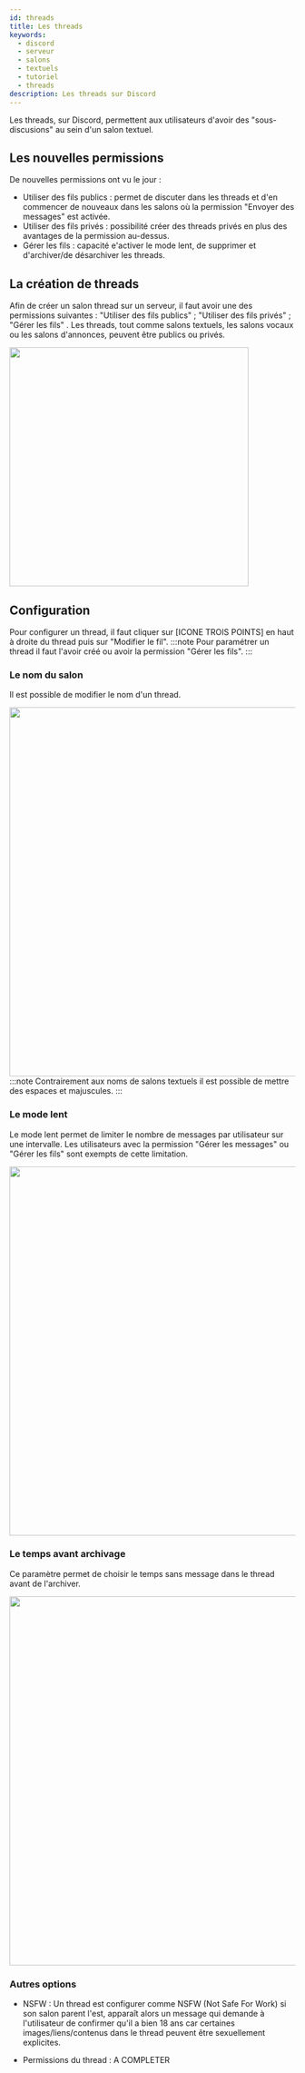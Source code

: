 ```yaml
---
id: threads
title: Les threads
keywords:
  - discord
  - serveur
  - salons
  - textuels
  - tutoriel
  - threads
description: Les threads sur Discord
---
```


Les threads, sur Discord, permettent aux utilisateurs d'avoir des "sous-discusions" au sein d'un salon textuel.

## Les nouvelles permissions

De nouvelles permissions ont vu le jour :
- Utiliser des fils publics : permet de discuter dans les threads et d'en commencer de nouveaux dans les salons où la permission "Envoyer des messages" est activée.
- Utiliser des fils privés : possibilité créer des threads privés en plus des avantages de la permission au-dessus.
- Gérer les fils : capacité e'activer le mode lent, de supprimer et d'archiver/de désarchiver les threads.


## La création de threads

Afin de créer un salon thread sur un serveur, il faut avoir une des permissions suivantes : "Utiliser des fils publics" ; "Utiliser des fils privés" ; "Gérer les fils" . Les threads, tout comme salons textuels, les salons vocaux ou les salons d'annonces, peuvent être publics ou privés.

<img src="https://i.discord.fr/xeH.png" width="421" height="" /> 

## Configuration 

Pour configurer un thread, il faut cliquer sur [ICONE TROIS POINTS] en haut à droite du thread puis sur "Modifier le fil".
:::note
Pour paramétrer un thread il faut l'avoir créé ou avoir la permission "Gérer les fils".
:::


### Le nom du salon 

Il est possible de modifier le nom d'un thread.

<img src="https://i.discord.fr/G95.png" width="650" height="" />
:::note
Contrairement aux noms de salons textuels il est possible de mettre des espaces et majuscules.
:::

### Le mode lent

Le mode lent permet de limiter le nombre de messages par utilisateur sur une intervalle. Les utilisateurs avec la permission "Gérer les messages" ou "Gérer les fils" sont exempts de cette limitation.

<img src="https://i.discord.fr/rdC.png" width="650" height="" />

### Le temps avant archivage

Ce paramètre permet de choisir le temps sans message dans le thread avant de l'archiver.

<img src="https://i.discord.fr/QYD.png" width="650" height="" />

### Autres options

 - NSFW : Un thread est configurer comme NSFW (Not Safe For Work) si son salon parent l'est, apparaît alors un message qui demande à l'utilisateur de confirmer qu'il a bien 18 ans car certaines images/liens/contenus dans le thread peuvent être sexuellement explicites.

 - Permissions du thread : A COMPLETER
